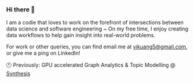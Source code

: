 ### Hi there 👋

I am a codie that loves to work on the forefront of intersections between data science and software engineering ~ 
On my free time, I enjoy creating data workflows to help gain insight into real-world problems. 

For work or other queries, you can find email me at yikuang5@gmail.com, or give me a ping on LinkedIn!

🕛 Previously: GPU accelerated Graph Analytics & Topic Modelling @ [Synthesis](https://home.synthesis.partners/)
